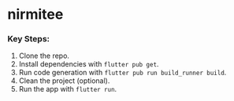 # nirmitee


### Key Steps:
1. Clone the repo.
2. Install dependencies with `flutter pub get`.
3. Run code generation with `flutter pub run build_runner build`.
4. Clean the project (optional).
5. Run the app with `flutter run`.


